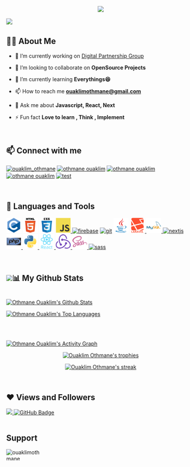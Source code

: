 <a href="#">
<p align="center">
<img width="50%" height="auto" src="https://i.imgur.com/ymDRCLP.png" height="175px"/></a>
</p>
<img src="https://readme-typing-svg.herokuapp.com?font=Indie+Flower&color=242F9B&size=40&center=true&vCenter=true&width=900&height=70&lines=Hi%2C+I'm+Othmane+Ouaklim;A+passionate+competitive+programmer;Web+Developer;Where+there+is+Code%2C+There+is+Life;I+believe%2C+It's+never+over+till+it's+over." />

## 🙋‍♂️ About Me

- 🔭 I’m currently working on [Digital Partnership Group](https://digital-partnership.com/ "Digital Partnership Group")

- 👯 I’m looking to collaborate on **OpenSource Projects**

- 🌱 I’m currently learning **Everythings😆**

- 📫 How to reach me **ouaklimothmane@gmail.com**

- 💬 Ask me about **Javascript, React, Next**

- ⚡ Fun fact **Love to learn , Think , Implement**

<br/>

## 📫 Connect with me
<p align="left">
<a href="https://twitter.com/ouaklim_othmane" target="blank"><img align="center" src="https://raw.githubusercontent.com/rahuldkjain/github-profile-readme-generator/master/src/images/icons/Social/twitter.svg" alt="ouaklim_othmane" height="30" width="40" /></a>
<a href="https://www.linkedin.com/in/othmane-ouaklim/" target="blank"><img align="center" src="https://raw.githubusercontent.com/rahuldkjain/github-profile-readme-generator/master/src/images/icons/Social/linked-in-alt.svg" alt="othmane ouaklim" height="30" width="40" /></a>
<a href="https://www.facebook.com/ouaklimothmane/" target="blank"><img align="center" src="https://raw.githubusercontent.com/rahuldkjain/github-profile-readme-generator/master/src/images/icons/Social/facebook.svg" alt="othmane ouaklim" height="30" width="40" /></a>
<a href="https://www.instagram.com/othmane_ouaklim/" target="blank"><img align="center" src="https://raw.githubusercontent.com/rahuldkjain/github-profile-readme-generator/master/src/images/icons/Social/instagram.svg" alt="othmane ouaklim" height="30" width="40" /></a>
<a href="https://stackoverflow.com/users/14342311/othmane-ouaklim" target="blank"><img align="center" src="https://raw.githubusercontent.com/rahuldkjain/github-profile-readme-generator/master/src/images/icons/Social/stack-overflow.svg" alt="test" height="30" width="40" /></a>
</p>

<br/>


## 🚀 Languages and Tools

<p align="left"> 
   <p align="left">
  <a href="https://www.cprogramming.com/" target="_blank" rel="noreferrer"><img src="https://raw.githubusercontent.com/devicons/devicon/master/icons/c/c-original.svg" alt="c" width="40" height="40"/></a>  <a href="https://www.w3.org/html/" target="_blank" rel="noreferrer"> <img src="https://raw.githubusercontent.com/devicons/devicon/master/icons/html5/html5-original-wordmark.svg" alt="html5" width="40" height="40"/></a> <a href="https://www.w3schools.com/css/" target="_blank" rel="noreferrer"><img src="https://raw.githubusercontent.com/devicons/devicon/master/icons/css3/css3-original-wordmark.svg" alt="css3" width="40" height="40"/></a>    <a href="https://developer.mozilla.org/en-US/docs/Web/JavaScript" target="_blank" rel="noreferrer"> <img src="https://raw.githubusercontent.com/devicons/devicon/master/icons/javascript/javascript-original.svg" alt="javascript" width="40" height="40"/> </a><a href="https://firebase.google.com/" target="_blank" rel="noreferrer"><img src="https://www.vectorlogo.zone/logos/firebase/firebase-icon.svg" alt="firebase" width="40" height="40"/></a> <a href="https://git-scm.com/" target="_blank" rel="noreferrer"><img src="https://www.vectorlogo.zone/logos/git-scm/git-scm-icon.svg" alt="git" width="40" height="40"/></a> <a href="https://www.java.com" target="_blank" rel="noreferrer"> <img src="https://raw.githubusercontent.com/devicons/devicon/master/icons/java/java-original.svg" alt="java" width="40" height="40"/></a> <a href="https://laravel.com/" target="_blank" rel="noreferrer"> <img src="https://raw.githubusercontent.com/devicons/devicon/master/icons/laravel/laravel-plain-wordmark.svg" alt="laravel" width="40" height="40"/> </a> <a href="https://www.mysql.com/" target="_blank" rel="noreferrer"> <img src="https://raw.githubusercontent.com/devicons/devicon/master/icons/mysql/mysql-original-wordmark.svg" alt="mysql" width="40" height="40"/> </a> <a href="https://nextjs.org/" target="_blank" rel="noreferrer"> <img src="https://cdn.worldvectorlogo.com/logos/nextjs-2.svg" alt="nextjs" width="40" height="40"/> </a> <a href="https://www.php.net" target="_blank" rel="noreferrer"> <img src="https://raw.githubusercontent.com/devicons/devicon/master/icons/php/php-original.svg" alt="php" width="40" height="40"/> </a> <a href="https://www.python.org" target="_blank" rel="noreferrer"> <img src="https://raw.githubusercontent.com/devicons/devicon/master/icons/python/python-original.svg" alt="python" width="40" height="40"/> </a> <a href="https://reactjs.org/" target="_blank" rel="noreferrer"> <img src="https://raw.githubusercontent.com/devicons/devicon/master/icons/react/react-original-wordmark.svg" alt="react" width="40" height="40"/> </a> <a href="https://redux.js.org" target="_blank" rel="noreferrer"> <img src="https://raw.githubusercontent.com/devicons/devicon/master/icons/redux/redux-original.svg" alt="redux" width="40" height="40"/> </a> <a href="https://sass-lang.com" target="_blank" rel="noreferrer"> <img src="https://raw.githubusercontent.com/devicons/devicon/master/icons/sass/sass-original.svg" alt="sass" width="40" height="40"/> </a> <a href="https://graphql.org/" target="_blank" rel="noreferrer"> <img src="https://upload.wikimedia.org/wikipedia/commons/1/17/GraphQL_Logo.svg" alt="sass" width="40" height="40"/> </a>  </p> </a>
</p>

<br/>


## <img src="https://media.giphy.com/media/iY8CRBdQXODJSCERIr/giphy.gif" width="3px">📊 My Github Stats

  <br/>
    <a href="https://github.com/OuaklimOthmane/github-readme-stats"><img alt="Othmane Ouaklim's Github Stats" src="https://github-readme-stats.vercel.app/api?username=OuaklimOthmane&show_icons=true&count_private=true&theme=react&hide_border=true&bg_color=0D1117" /></a>
    <br/>
    
  <a href="https://github.com/OuaklimOthmane/github-readme-stats"><img alt="Othmane Ouaklim's Top Languages" src="https://github-readme-stats.vercel.app/api/top-langs/?username=OuaklimOthmane&langs_count=8&count_private=true&layout=compact&theme=react&hide_border=true&bg_color=0D1117" /></a>
  

<br/>
<br/>

<a href="https://github.com/OuaklimOthmane/github-readme-activity-graph"><img alt="Othmane Ouaklim's Activity Graph" src="https://activity-graph.herokuapp.com/graph?username=OuaklimOthmane&bg_color=0D1117&color=5BCDEC&line=5BCDEC&point=FFFFFF&hide_border=true" /></a>

<p align="center">
    <a href="https://github.com/OuaklimOthmane/github-readme-stats">
        <img title="My github trophies 🔥" alt="Ouaklim Othmane's trophies" src="https://github-profile-trophy.vercel.app/?username=OuaklimOthmane&theme=discord&no-frame=true&no-bg=true" />
    </a>
</p>

<p align="center">
    <a href="https://github.com/OuaklimOthmane/github-readme-streak-stats">
        <img title="🔥 Get streak stats for your profile at git.io/streak-stats" alt="Ouaklim Othmane's streak" src="https://github-readme-streak-stats.herokuapp.com/?user=OuaklimOthmane&theme=black-ice&hide_border=true&stroke=0000&background=060A0CD0"/>
    </a>
</p>

<br/>


## ❤ Views and Followers
<a href="https://github.com/Meghna-DAS/github-profile-views-counter">
    <img src="https://komarev.com/ghpvc/?username=OuaklimOthmane">
</a>
<a href="https://github.com/OuaklimOthmane?tab=followers"><img src="https://img.shields.io/github/followers/OuaklimOthmane?label=Followers&style=social" alt="GitHub Badge"></a>

<br/>
<br/>

## Support
<p><a href="https://www.buymeacoffee.com/ouaklimothmane"> <img align="left" src="https://cdn.ko-fi.com/cdn/kofi3.png?v=3" height="30" width="100" alt="ouaklimothmane" /></a></p>
